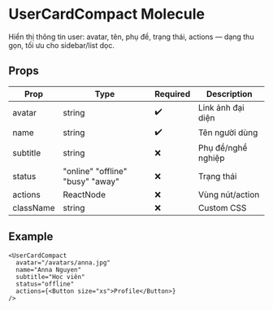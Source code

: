 # UserCardCompact Molecule

Hiển thị thông tin user: avatar, tên, phụ đề, trạng thái, actions — dạng thu gọn, tối ưu cho sidebar/list dọc.

## Props

| Prop     | Type                                              | Required | Description               |
|----------|---------------------------------------------------|----------|---------------------------|
| avatar   | string                                            | ✔️       | Link ảnh đại diện         |
| name     | string                                            | ✔️       | Tên người dùng            |
| subtitle | string                                            | ❌       | Phụ đề/nghề nghiệp        |
| status   | "online" "offline" "busy" "away"                  | ❌       | Trạng thái                |
| actions  | ReactNode                                         | ❌       | Vùng nút/action           |
| className| string                                            | ❌       | Custom CSS                |

## Example

```tsx
<UserCardCompact
  avatar="/avatars/anna.jpg"
  name="Anna Nguyen"
  subtitle="Học viên"
  status="offline"
  actions={<Button size="xs">Profile</Button>}
/>
